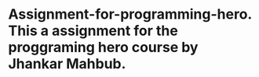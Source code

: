 # Assignment-for-programming-hero. This a assignment for the proggraming hero course by Jhankar Mahbub.

